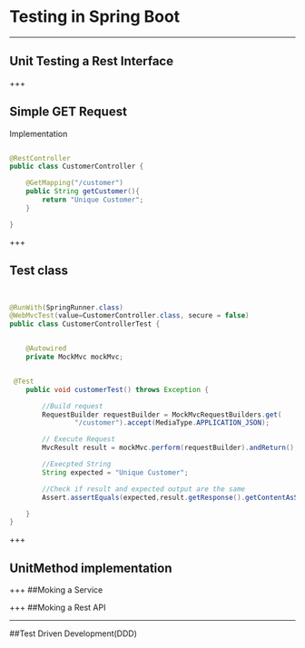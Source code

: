 # Testing in Spring Boot


---
## Unit Testing a Rest Interface



+++
## Simple GET Request 


Implementation

```java

@RestController
public class CustomerController {

    @GetMapping("/customer")
    public String getCustomer(){
        return "Unique Customer";
    }

}

```
+++

## Test class

```java


@RunWith(SpringRunner.class)
@WebMvcTest(value=CustomerController.class, secure = false)
public class CustomerControllerTest {


    @Autowired
    private MockMvc mockMvc;


 @Test
    public void customerTest() throws Exception {

        //Build request
        RequestBuilder requestBuilder = MockMvcRequestBuilders.get(
                "/customer").accept(MediaType.APPLICATION_JSON);

        // Execute Request
        MvcResult result = mockMvc.perform(requestBuilder).andReturn();

        //Execpted String
        String expected = "Unique Customer";

        //Check if result and expected output are the same
        Assert.assertEquals(expected,result.getResponse().getContentAsString());

    }
}
```

+++
## UnitMethod implementation






+++
##Moking a Service

+++
##Moking a Rest API


---
##Test Driven Development(DDD)


